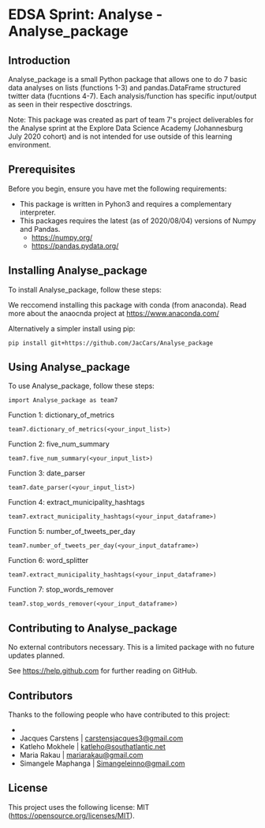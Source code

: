 # EDSA Sprint: Analyse - Analyse_package

## Introduction

Analyse_package is a small Python package that allows one to do 7 basic data analyses on lists (functions 1-3)
and pandas.DataFrame structured twitter data (fucntions 4-7). Each analysis/function has specific 
input/output as seen in their respective dosctrings.

Note: This package was created as part of team 7's project deliverables for the Analyse sprint at the 
Explore Data Science Academy (Johannesburg July 2020 cohort)
and is not intended for use outside of this learning environment.

## Prerequisites

Before you begin, ensure you have met the following requirements:
<!--- These are just example requirements. Add, duplicate or remove as required --->
* This package is written in Pyhon3 and requires a complementary interpreter.
* This packages requires the latest (as of 2020/08/04) versions of Numpy and Pandas.
	* https://numpy.org/
	* https://pandas.pydata.org/

## Installing Analyse_package

To install Analyse_package, follow these steps:

We reccomend installing this package with conda (from anaconda). 
Read more about the anaocnda project at https://www.anaconda.com/

Alternatively a simpler install using pip:

```
pip install git+https://github.com/JacCars/Analyse_package
```

## Using Analyse_package

To use Analyse_package, follow these steps:
```
import Analyse_package as team7
```
Function 1: dictionary_of_metrics
```
team7.dictionary_of_metrics(<your_input_list>)
```
Function 2: five_num_summary
```
team7.five_num_summary(<your_input_list>)
```
Function 3: date_parser
```
team7.date_parser(<your_input_list>)
```
Function 4: extract_municipality_hashtags
```
team7.extract_municipality_hashtags(<your_input_dataframe>)
```
Function 5: number_of_tweets_per_day
```
team7.number_of_tweets_per_day(<your_input_dataframe>)
```
Function 6: word_splitter
```
team7.extract_municipality_hashtags(<your_input_dataframe>)
```
Function 7: stop_words_remover
```
team7.stop_words_remover(<your_input_dataframe>)
```
## Contributing to Analyse_package
<!--- If your README is long or you have some specific process or steps you want contributors to follow, consider creating a separate CONTRIBUTING.md file--->
No external contributors necessary. This is a limited package with no future updates planned.

See https://help.github.com for further reading on GitHub.

## Contributors

Thanks to the following people who have contributed to this project:

* 
* Jacques Carstens   | carstensjacques3@gmail.com
* Katleho Mokhele    | katleho@southatlantic.net
* Maria Rakau        | mariarakau@gmail.com
* Simangele Maphanga | Simangeleinno@gmail.com


## License
<!--- If you're not sure which open license to use see https://choosealicense.com/--->

This project uses the following license: MIT (https://opensource.org/licenses/MIT).
